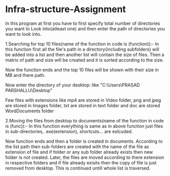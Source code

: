 # Infra-structure-Assignment

In this program at first you have to first specify total number of directories you want to Look into(atleast one) and then enter the path of directories you want to look into.

1.Searching for top 10 files(name of the function in code is (function)):-
      In this function first all the file's path in a directory(including subfolders) will be added into a list and then another list will contain the size of files. Then a matrix of path and size will be created and it is sorted according to the size.
      
Now the function ends and the top 10 files will be shown with their size in MB and there path.

Now enter the directory of your desktop: like "C:\Users\PRASAD PARSHALLU\Desktop"

Few files with extensions like mp4 are stored in Video folder, png and jpeg are stored in Images folder, txt are stored in text folder and doc are stored WordDocuments folder
      
2.Moving the files from desktop to documents(name of the function in code is (func)):-
      In this function everything is same as in above function just files in sub-directories, .exe(extension), shortcuts... are exlcuded.
      
Now function ends and then a folder is created in documents. According to the list path then sub-folders are created with the name of the file as extension of file and if folder or any sub folder already exists then new folder is not created. Later, the files are moved according to there extension in respective folders and if file already exisits then the copy of file is just removed from desktop. This is continued untill whole list is traversed. 
